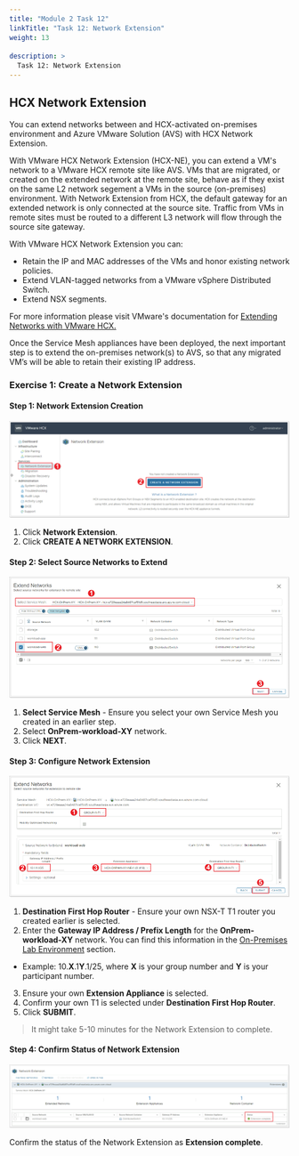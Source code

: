 ```yaml
---
title: "Module 2 Task 12"
linkTitle: "Task 12: Network Extension"
weight: 13

description: >
  Task 12: Network Extension
---
```


## **HCX Network Extension**

You can extend networks between and HCX-activated on-premises environment and Azure VMware Solution (AVS) with HCX Network Extension.

With VMware HCX Network Extension (HCX-NE), you can extend a VM's network to a VMware HCX remote site like AVS. VMs that are migrated, or created on the extended network at the remote site, behave as if they exist on the same L2 network segement a VMs in the source (on-premises) environment. With Network Extension from HCX, the default gateway for an extended network is only connected at the source site. Traffic from VMs in remote sites must be routed to a different L3 network will flow through the source site gateway.

With VMware HCX Network Extension you can:

- Retain the IP and MAC addresses of the VMs and honor existing network policies.
- Extend VLAN-tagged networks from a VMware vSphere Distributed Switch.
- Extend NSX segments.

For more information please visit VMware's documentation for [Extending Networks with VMware HCX.](https://docs.vmware.com/en/VMware-HCX/4.3/hcx-user-guide/GUID-DD9C3316-D01C-4088-B3EA-84ADB9FED573.html)

Once the Service Mesh appliances have been deployed, the next important step is to extend the on-premises network(s) to AVS, so that any migrated VM’s will be able to retain their existing IP address.

### **Exercise 1: Create a Network Extension**

#### Step 1: Network Extension Creation

![](Mod2Task12Pic1.png)

1. Click **Network Extension**.
2. Click **CREATE A NETWORK EXTENSION**.

#### Step 2: Select Source Networks to Extend

![](Mod2Task12Pic2.png)

1. **Select Service Mesh** - Ensure you select your own Service Mesh you created in an earlier step.
2. Select **OnPrem-workload-XY** network.
3. Click **NEXT**.

#### Step 3: Configure Network Extension

![](Mod2Task12Pic3.png)

1. **Destination First Hop Router** - Ensure your own NSX-T T1 router you created earlier is selected.
2. Enter the **Gateway IP Address / Prefix Length** for the **OnPrem-workload-XY** network. You can find this information in the [On-Premises Lab Environment](/docs/#on-premises-vmware-lab-environment) section.
- Example: 10.**X**.1**Y**.1/25, where **X** is your group number and **Y** is your participant number.
3. Ensure your own **Extension Appliance** is selected.
4. Confirm your own T1 is selected under **Destination First Hop Router**.
5. Click **SUBMIT**.

> It might take 5-10 minutes for the Network Extension to complete.

#### Step 4: Confirm Status of Network Extension

![](Mod2Task12Pic4.png)

Confirm the status of the Network Extension as **Extension complete**.
